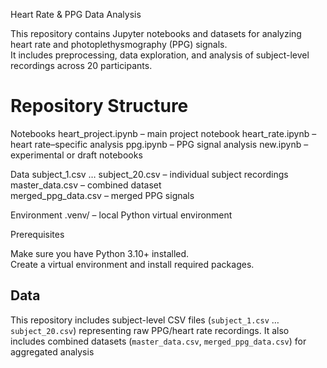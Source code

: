 Heart Rate & PPG Data Analysis

This repository contains Jupyter notebooks and datasets for analyzing heart rate and photoplethysmography (PPG) signals.  
It includes preprocessing, data exploration, and analysis of subject-level recordings across 20 participants.

# Repository Structure

Notebooks
  heart_project.ipynb – main project notebook
  heart_rate.ipynb – heart rate–specific analysis
  ppg.ipynb – PPG signal analysis
  new.ipynb – experimental or draft notebooks

Data
  subject_1.csv … subject_20.csv – individual subject recordings  
  master_data.csv – combined dataset  
  merged_ppg_data.csv – merged PPG signals  

Environment
.venv/ – local Python virtual environment


Prerequisites

Make sure you have Python 3.10+ installed.  
Create a virtual environment and install required packages.


## Data

This repository includes subject-level CSV files (`subject_1.csv` … `subject_20.csv`) representing raw PPG/heart rate recordings.
It also includes combined datasets (`master_data.csv`, `merged_ppg_data.csv`) for aggregated analysis

